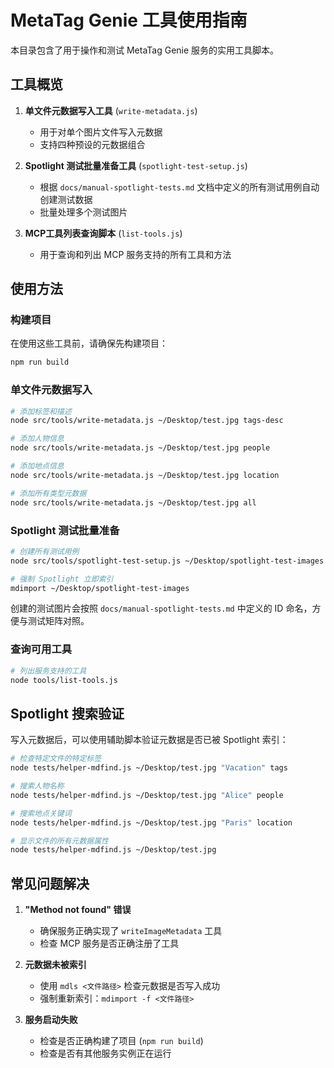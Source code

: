 # MetaTag Genie 工具使用指南

本目录包含了用于操作和测试 MetaTag Genie 服务的实用工具脚本。

## 工具概览

1. **单文件元数据写入工具** (`write-metadata.js`)
   - 用于对单个图片文件写入元数据
   - 支持四种预设的元数据组合

2. **Spotlight 测试批量准备工具** (`spotlight-test-setup.js`)
   - 根据 `docs/manual-spotlight-tests.md` 文档中定义的所有测试用例自动创建测试数据
   - 批量处理多个测试图片

3. **MCP工具列表查询脚本** (`list-tools.js`)
   - 用于查询和列出 MCP 服务支持的所有工具和方法

## 使用方法

### 构建项目

在使用这些工具前，请确保先构建项目：

```bash
npm run build
```

### 单文件元数据写入

```bash
# 添加标签和描述
node src/tools/write-metadata.js ~/Desktop/test.jpg tags-desc

# 添加人物信息
node src/tools/write-metadata.js ~/Desktop/test.jpg people

# 添加地点信息
node src/tools/write-metadata.js ~/Desktop/test.jpg location

# 添加所有类型元数据
node src/tools/write-metadata.js ~/Desktop/test.jpg all
```

### Spotlight 测试批量准备

```bash
# 创建所有测试用例
node src/tools/spotlight-test-setup.js ~/Desktop/spotlight-test-images

# 强制 Spotlight 立即索引
mdimport ~/Desktop/spotlight-test-images
```

创建的测试图片会按照 `docs/manual-spotlight-tests.md` 中定义的 ID 命名，方便与测试矩阵对照。

### 查询可用工具

```bash
# 列出服务支持的工具
node tools/list-tools.js
```

## Spotlight 搜索验证

写入元数据后，可以使用辅助脚本验证元数据是否已被 Spotlight 索引：

```bash
# 检查特定文件的特定标签
node tests/helper-mdfind.js ~/Desktop/test.jpg "Vacation" tags

# 搜索人物名称
node tests/helper-mdfind.js ~/Desktop/test.jpg "Alice" people

# 搜索地点关键词
node tests/helper-mdfind.js ~/Desktop/test.jpg "Paris" location

# 显示文件的所有元数据属性
node tests/helper-mdfind.js ~/Desktop/test.jpg
```

## 常见问题解决

1. **"Method not found" 错误**
   - 确保服务正确实现了 `writeImageMetadata` 工具
   - 检查 MCP 服务是否正确注册了工具

2. **元数据未被索引**
   - 使用 `mdls <文件路径>` 检查元数据是否写入成功
   - 强制重新索引：`mdimport -f <文件路径>`

3. **服务启动失败**
   - 检查是否正确构建了项目 (`npm run build`)
   - 检查是否有其他服务实例正在运行 